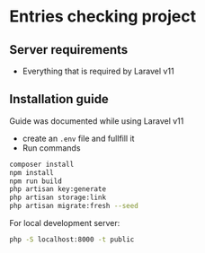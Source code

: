 # Entries checking project
## Server requirements
- Everything that is required by Laravel v11

## Installation guide
Guide was documented while using Laravel v11

- create an `.env` file and fullfill it
- Run commands 
```sh
composer install
npm install
npm run build
php artisan key:generate
php artisan storage:link
php artisan migrate:fresh --seed
```

For local development server:
```sh
php -S localhost:8000 -t public
```
